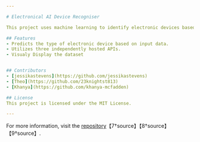 ```yaml
---

# Electronical AI Device Recogniser

This project uses machine learning to identify electronic devices based on user input. It leverages three separate APIs for data collection and prediction. Each API is hosted individually, enabling efficient and accurate appliance recognition.

## Features
- Predicts the type of electronic device based on input data.
- Utilizes three independently hosted APIs.
- Visualy Display the dataset


## Contributors
- [jessikastevens](https://github.com/jessikastevens)
- [Theo](https://github.com/23knightst813)
- [Khanya](https://github.com/khanya-mcfadden)

## License
This project is licensed under the MIT License.

---
```


For more information, visit the [repository](https://github.com/jessikastevens/Electronical-AI-Device-Recogniser)【7†source】【8†source】【9†source】.
